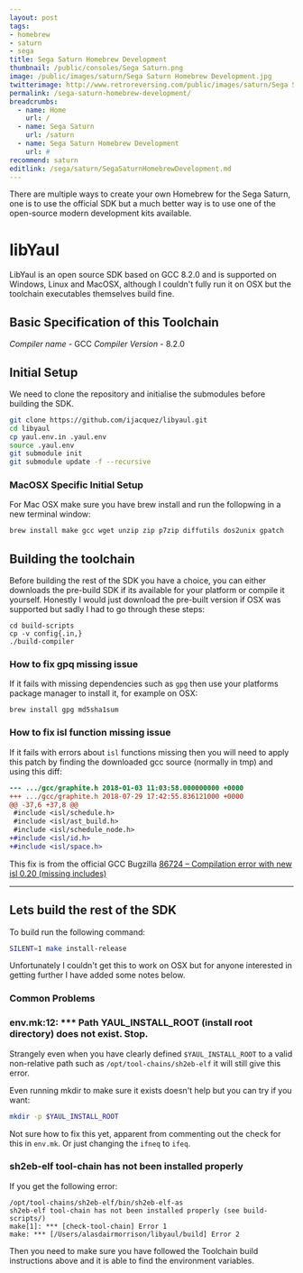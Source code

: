 ```yaml
---
layout: post
tags:
- homebrew
- saturn
- sega
title: Sega Saturn Homebrew Development
thumbnail: /public/consoles/Sega Saturn.png
image: /public/images/saturn/Sega Saturn Homebrew Development.jpg
twitterimage: http://www.retroreversing.com/public/images/saturn/Sega Saturn Homebrew Development.jpg
permalink: /sega-saturn-homebrew-development/
breadcrumbs:
  - name: Home
    url: /
  - name: Sega Saturn
    url: /saturn
  - name: Sega Saturn Homebrew Development
    url: #
recommend: saturn
editlink: /sega/saturn/SegaSaturnHomebrewDevelopment.md
---
```

There are multiple ways to create your own Homebrew for the Sega Saturn, one is to use the official SDK but a much better way is to use one of the open-source modern development kits available. 

# libYaul
LibYaul is an open source SDK based on GCC 8.2.0 and is supported on Windows, Linux and MacOSX, although I couldn't fully run it on OSX but the toolchain executables themselves build fine.

## Basic Specification of this Toolchain
*Compiler name* - GCC
*Compiler Version* - 8.2.0

## Initial Setup
We need to clone the repository and initialise the submodules before building the SDK.
```bash
git clone https://github.com/ijacquez/libyaul.git
cd libyaul
cp yaul.env.in .yaul.env
source .yaul.env
git submodule init
git submodule update -f --recursive
```

### MacOSX Specific Initial Setup
For Mac OSX make sure you have brew install and run the follopwing in a new terminal window:
```bash
brew install make gcc wget unzip zip p7zip diffutils dos2unix gpatch
```

## Building the toolchain
Before building the rest of the SDK you have a choice, you can either downloads the pre-build SDK if its available for your platform or compile it yourself. Honestly I would just download the pre-built version if OSX was supported but sadly I had to go through these steps:
```
cd build-scripts
cp -v config{.in,}
./build-compiler
```

### How to fix gpq missing issue
If it fails with missing dependencies such as `gpg` then use your platforms package manager to install it, for example on OSX:
```
brew install gpg md5sha1sum
```

### How to fix isl function missing issue
If it fails with errors about `isl` functions missing then you will need to apply this patch by finding the downloaded gcc source (normally in tmp) and using this diff:
```diff
--- .../gcc/graphite.h 2018-01-03 11:03:58.000000000 +0000
+++ .../gcc/graphite.h 2018-07-29 17:42:55.836121000 +0000
@@ -37,6 +37,8 @@
 #include <isl/schedule.h>
 #include <isl/ast_build.h>
 #include <isl/schedule_node.h>
+#include <isl/id.h>
+#include <isl/space.h>
```
This fix is from the official GCC Bugzilla [86724 – Compilation error with new isl 0.20 (missing includes)](https://gcc.gnu.org/bugzilla/show_bug.cgi?id=86724)

---
## Lets build the rest of the SDK
To build run the following command:
```bash
SILENT=1 make install-release
```
Unfortunately I couldn't get this to work on OSX but for anyone interested in getting further I have added some notes below.

### Common Problems

### env.mk:12: *** Path YAUL_INSTALL_ROOT (install root directory) does not exist.  Stop.
Strangely even when you have clearly defined `$YAUL_INSTALL_ROOT` to a valid non-relative path such as `/opt/tool-chains/sh2eb-elf` it will still give this error.

Even running mkdir to make sure it exists doesn't help but you can try if you want:
```bash
mkdir -p $YAUL_INSTALL_ROOT
```

Not sure how to fix this yet, apparent from commenting out the check for this in `env.mk`. Or just changing the `ifneq` to `ifeq`.

### sh2eb-elf tool-chain has not been installed properly
If you get the following error:
```
/opt/tool-chains/sh2eb-elf/bin/sh2eb-elf-as
sh2eb-elf tool-chain has not been installed properly (see build-scripts/)
make[1]: *** [check-tool-chain] Error 1
make: *** [/Users/alasdairmorrison/libyaul/build] Error 2
```
Then you need to make sure you have followed the Toolchain build instructions above and it is able to find the environment variables.
